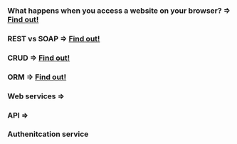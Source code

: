 ### What happens when you access a website on your browser?		=>	[Find out!](https://medium.com/@maneesha.wijesinghe1/what-happens-when-you-type-an-url-in-the-browser-and-press-enter-bb0aa2449c1a)
### REST vs SOAP  =>	[Find out!](https://smartbear.com/blog/test-and-monitor/soap-vs-rest-whats-the-difference/)
### CRUD  =>	[Find out!](https://www.codecademy.com/articles/what-is-crud)
### ORM	 =>		[Find out!](https://blog.bitsrc.io/what-is-an-orm-and-why-you-should-use-it-b2b6f75f5e2a)
### Web services => 
### API =>
### Authenitcation service


